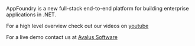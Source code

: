 AppFoundry is a new full-stack end-to-end platform for building enterprise applications in .NET.

For a high level overview check out our videos on [youtube](https://www.youtube.com/channel/UCEY2w4i7nxrqb7rwpks81oQ/videos)

For a live demo contact us at [Avalus Software](http://www.avalussoftware.com/)
